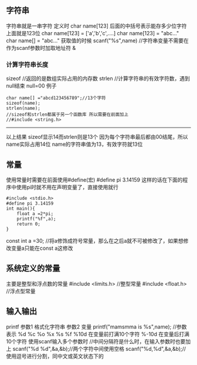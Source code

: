 ## 字符串
字符串就是一串字符
定义时
char name[123]
后面的中括号表示能存多少位字符 上面就是123位
char name[123] = ['a','b','c',....]
char name[123] = "abc..."
char name[] = "abc..."
获取值的时候
scanf("%s",name)
//字符串变量不需要在作为scanf参数时加取地址符 &

### 计算字符串长度
sizeof //返回的是数组实际占用的内存数
strlen //计算字符串的有效字符数，遇到null结束 null=00
例子
```
char name[] ="abcd123456789";//13个字符
sizeof(name);
strlen(name);
//sizeof和strlen都属于另一个函数库 所以需要在前面加上
//#include <string.h>
```
***
以上结果 sizeof显示14而strlen则是13个
因为每个字符串最后都由00结尾，所以name实际占用14位
name的字符串值为13，有效字符就13位
## 常量
使用常量时需要在前面使用#define(宏)
#define pi 3.14159
这样的话在下面的程序中使用pi时就不用在声明变量了，直接使用就行
```
#include <stdio.h>
#define pi 3.14159
int main(){
    float a =2*pi;
    printf("%f",a);
    return 0;
}
```
const int a =30;
//将a修饰成符号常量，那么在之后a就不可被修改了，如果想修改变量a只能在const a这修改
## 系统定义的常量
主要是整型和浮点数的常量
#include <limits.h> //整型常量
#include <float.h> //浮点型常量

## 输入输出
printf
参数1 格式化字符串
参数2 变量
printf("mamsmma is %s",name);
//参数表示 %d %c %o %x %s %f
%10d 在变量前打满10个字符
%-10d 在变量后打满10个字符
使用scanf输入多个参数时
//中间分隔符是什么时，在输入参数时也要加上
scanf("%d %d",&a,&b);//两个字符中间使用空格
scanf("%d,%d",&a,&b);//使用逗号进行分割，同中文或英文状态下的
